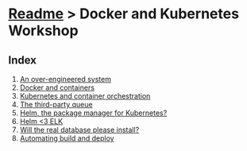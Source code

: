 [Readme](../README) > Docker and Kubernetes Workshop
====================================================

Index
-----
1. [An over-engineered system](1-an-over-engineered-system)
2. [Docker and containers](2-docker-and-conatiners)
3. [Kubernetes and container orchestration](3-kubernetes-and-container-orchestration)
4. [The third-party queue](4-third-party-queue)
5. [Helm, the package manager for Kubernetes?](5-helm-the-package-manager-for-kubernetes)
6. [Helm <3 ELK](6-helm-and-elk)
7. [Will the real database please install?](7-will-the-real-database-please-install)
8. [Automating build and deploy](8-automating-build-and-deploy)
